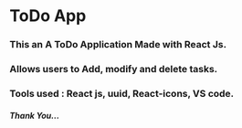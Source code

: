 <h1>ToDo App</h1>
<h3>This an A ToDo Application Made with React Js.</h3>
<h3>Allows users to Add, modify and delete tasks.</h3>
<h3>Tools used : React js, uuid, React-icons, VS code.</h3>
<h5>Thank You...<h5>
